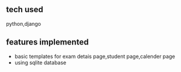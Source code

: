 ## tech used 
python,django
## features implemented
- basic templates for exam detais page,student page,calender page
- using sqlite database
